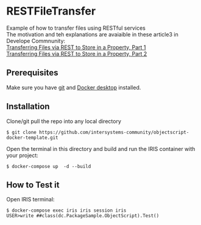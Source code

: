 # RESTFileTransfer
Example of how to transfer files using RESTful services     
The motivation and teh explanations are avaiaible in these article3 in Develope Commnunity:     
[Transferring Files via REST to Store in a Property, Part 1](https://community.intersystems.com/post/transferring-files-rest-store-property-part-1)    
[Transferring Files via REST to Store in a Property, Part 2](https://community.intersystems.com/post/transferring-files-rest-store-property-part-2)

## Prerequisites
Make sure you have [git](https://git-scm.com/book/en/v2/Getting-Started-Installing-Git) and [Docker desktop](https://www.docker.com/products/docker-desktop) installed.
## Installation 
Clone/git pull the repo into any local directory
```
$ git clone https://github.com/intersystems-community/objectscript-docker-template.git
```
Open the terminal in this directory and build and run the IRIS container with your project:   
```
$ docker-compose up  -d --build
```

## How to Test it

Open IRIS terminal:

```
$ docker-compose exec iris iris session iris
USER>write ##class(dc.PackageSample.ObjectScript).Test()
```
